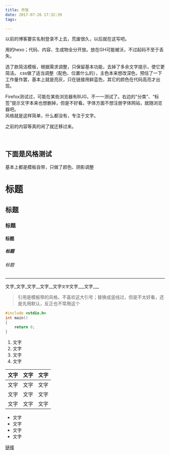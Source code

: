 ```yaml
---
title: 开张
date: 2017-07-26 17:32:39
tags:

---
```

以前的博客要实名制登录不上去，荒废很久，以后就在这写吧。  
<!-- more -->
用的hexo；代码、内容、生成物全分开放。放在GH可能被沃，不过起码不至于丢失。  

选了款简洁模板，根据需求调整，只保留基本功能，去掉了多余文字提示，使它更简洁。
css做了适当调整（配色、位置什么的），主色本来想改深色，预估了一下工作量作罢，基本上就是亮灰，只在链接用鲜蓝色，其它的颜色在代码高亮才出现。

Firefox测试过，可能在某些浏览器有BUG，不一一测试了。右边的“分类”、“标签”提示文字本来也想删掉，但是不好看。字体方面不想注册字体网站，就随浏览器吧。   
风格就是这样简单，什么都没有，专注于文字。  

之前的内容等真的闲了就迁移过来。  



<br/>

下面是风格测试  
----------
基本上都是模板自带，只做了颜色、阴影调整

# 标题
## 标题
### 标题
#### 标题
##### 标题
###### 标题


----------

文字_文字_文字__文字__文字`文字`文字___文字___ 

> 引用是模板带的风格，不喜欢这大引号；替换成竖线过，但是不太好看，还是先用默认，反正也不常用这个

```c++
#include <stdio.h>
int main()
{
    return 0;
}
```

1. 文字
1. 文字
1. 文字
1. 文字

文字|文字|文字
---|---|---
文字|文字|文字
文字|文字|文字
文字|文字|文字

* 文字
* 文字
* 文字
* 文字

[链接](#标题)




